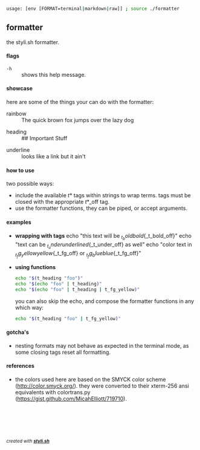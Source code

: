 
```sh
usage: [env [FORMAT=terminal|markdown|raw]] ; source ./formatter
```

## formatter

the styli.sh formatter.

#### flags

<dl>
	<dt><code>-h</code></dt>
	<dd>shows this help message.<br/></dd>
</dl>

#### showcase

here are some of the things your can do with the formatter:

<dl>
	<dt>rainbow</dt>
	<dd>The quick brown fox jumps over the lazy dog<br/></dd>
</dl>
<dl>
	<dt>heading</dt>
	<dd>## Important Stuff<br/></dd>
</dl>
<dl>
	<dt>underline</dt>
	<dd>looks like a link but it ain't<br/></dd>
</dl>
 
#### how to use
 
two possible ways:

- include the available _t_* tags within strings to wrap terms.
  tags must be closed with the appropriate _t_*_off tag.
- use the formatter functions, they can be piped, or accept arguments.

#### examples

- **wrapping with tags**
  echo "this text will be ${_t_bold}bold${_t_bold_off}"
  echo "text can be ${_t_under}underlined${_t_under_off} as well"
  echo "color text in ${_t_fg_yellow}yellow${_t_fg_off} or ${_t_fg_blue}blue${_t_fg_off}"

- **using functions**
  ```sh
  echo "$(t_heading "foo")"
  echo "$(echo "foo" | t_heading)"
  echo "$(echo "foo" | t_heading | t_fg_yellow)"
  ```
  
  you can also skip the echo, and compose the formatter functions in any which way:
  ```sh
  echo "$(t_heading "foo" | t_fg_yellow)"
  ```

#### gotcha's

- nesting formats may not behave as expected in the terminal mode, as some 
  closing tags reset all formatting.

#### references

- the colors used here are based on the SMYCK color scheme (http://color.smyck.org/).
  they were converted to their xterm-256 ansi equivalents with colortrans.py (https://gist.github.com/MicahElliott/719710).



<br/><br/>
---
<sup><i>created with <b><a href="https://github.com/eliranmal/styli.sh">styli.sh</a></b></i></sup>
